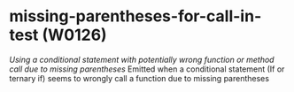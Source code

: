 # missing-parentheses-for-call-in-test (W0126)

*Using a conditional statement with potentially wrong function or method
call due to missing parentheses* Emitted when a conditional statement
(If or ternary if) seems to wrongly call a function due to missing
parentheses
